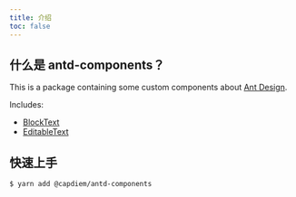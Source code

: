```yaml
---
title: 介绍
toc: false
---
```


## 什么是 antd-components？

This is a package containing some custom components about [Ant Design](https://ant.design/).

Includes:

- [BlockText](/block-text)
- [EditableText](/editable-text)

## 快速上手

```shell
$ yarn add @capdiem/antd-components
```
